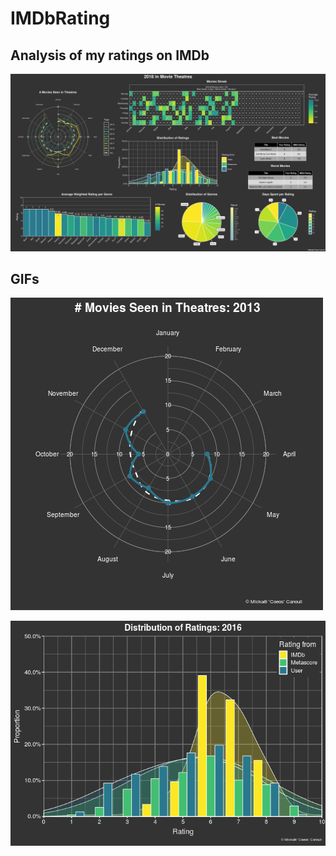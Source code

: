 # IMDbRating
## Analysis of my ratings on IMDb
![infography](https://github.com/mcanouil/IMDbRating/blob/master/images/2018_Coeos_IMDb.png)

## GIFs
![infography](https://github.com/mcanouil/IMDbRating/blob/master/images/Coeos_IMDb_01.gif)

![infography](https://github.com/mcanouil/IMDbRating/blob/master/images/Coeos_IMDb_04.gif)
